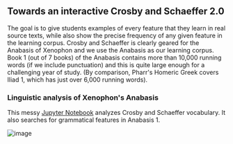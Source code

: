 ## Towards an interactive Crosby and Schaeffer 2.0

The goal is to give students examples of every feature that they learn in real source texts, while also show the precise frequency of any given feature in the learning
corpus. Crosby and Schaeffer is clearly geared for the Anabasis of Xenophon and we use the Anabasis as our learning corpus. Book 1 (out of 7 books) of the Anabasis
contains more than 10,000 running words (if we include punctuation) and this is quite large enough for a challenging year of study. (By comparison, Pharr's Homeric Greek 
covers Iliad 1, which has just over 6,000 running words).

### Linguistic analysis of Xenophon's Anabasis

This messy [Jupyter Notebook]([url](https://github.com/gregorycrane/CrosbySchaeffer2.0/blob/main/analyzeCS2.0.ipynb)https://github.com/gregorycrane/CrosbySchaeffer2.0/blob/main/analyzeCS2.0.ipynb)  analyzes Crosby and Schaeffer vocabulary. It also searches for grammatical features in Anabasis 1.

![image](https://github.com/gregorycrane/CrosbySchaeffer2.0/assets/5159577/8283abed-ea7e-44f5-8eef-215b1c006525)





